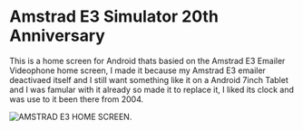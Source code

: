 # Amstrad E3 Simulator 20th Anniversary
This is a home screen for Android thats basied on the Amstrad E3 Emailer Videophone home screen, I made it because my Amstrad E3 emailer deactivaed itself and I still want something like it on a Android 7inch Tablet and I was famular with it already so made it to replace it, I liked its clock and was use to it been there from 2004.

![AMSTRAD E3 HOME SCREEN](https://i.ibb.co/cc9H8Hxd/Amstrad-E3-Homescreen.png).
